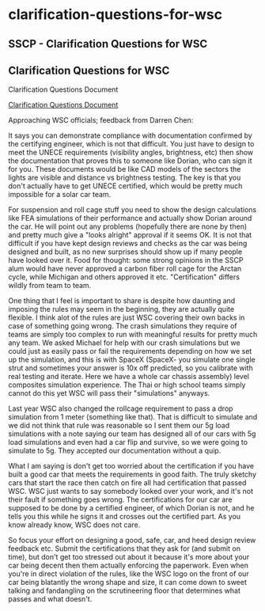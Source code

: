 # clarification-questions-for-wsc

## SSCP - Clarification Questions for WSC

## Clarification Questions for WSC

Clarification Questions Document

[Clarification Questions Document](https://docs.google.com/document/d/1ixHBpaPTCJgj8V79w-4-DH647jfL-9lvZvlYI84_G0Q/edit?usp=sharing)

Approaching WSC officials; feedback from Darren Chen:

It says you can demonstrate compliance with documentation confirmed by the certifying engineer, which is not that difficult. You just have to design to meet the UNECE requirements (visibility angles, brightness, etc) then show the documentation that proves this to someone like Dorian, who can sign it for you. These documents would be like CAD models of the sectors the lights are visible and distance vs brightness testing. The key is that you don't actually have to get UNECE certified, which would be pretty much impossible for a solar car team.&#x20;

For suspension and roll cage stuff you need to show the design calculations like FEA simulations of their performance and actually show Dorian around the car. He will point out any problems (hopefully there are none by then) and pretty much give a "looks alright" approval if it seems OK. It is not that difficult if you have kept design reviews and checks as the car was being designed and built, as no new surprises should show up if many people have looked over it. Food for thought: some strong opinions in the SSCP alum would have never approved a carbon fiber roll cage for the Arctan cycle, while Michigan and others approved it etc. "Certification" differs wildly from team to team.&#x20;

One thing that I feel is important to share is despite how daunting and imposing the rules may seem in the beginning, they are actually quite flexible. I think alot of the rules are just WSC covering their own backs in case of something going wrong. The crash simulations they require of teams are simply too complex to run with meaningful results for pretty much any team. We asked Michael for help with our crash simulations but we could just as easily pass or fail the requirements depending on how we set up the simulation, and this is with SpaceX (SpaceX- you simulate one single strut and sometimes your answer is 10x off predicted, so you calibrate with real testing and iterate. Here we have a whole car chassis assembly) level composites simulation experience. The Thai or high school teams simply cannot do this yet WSC will pass their "simulations" anyways.&#x20;

Last year WSC also changed the rollcage requirement to pass a drop simulation from 1 meter (something like that). That is difficult to simulate and we did not think that rule was reasonable so I sent them our 5g load simulations with a note saying our team has designed all of our cars with 5g load simulations and even had a car flip and survive, so we were going to simulate to 5g. They accepted our documentation without a quip.&#x20;

What I am saying is don't get too worried about the certification if you have built a good car that meets the requirements in good faith. The truly sketchy cars that start the race then catch on fire all had certification that passed WSC. WSC just wants to say somebody looked over your work, and it's not their fault if something goes wrong. The certifications for our car are supposed to be done by a certified engineer, of which Dorian is not, and he tells you this while he signs it and crosses out the certified part. As you know already know, WSC does not care.&#x20;

So focus your effort on designing a good, safe, car, and heed design review feedback etc. Submit the certifications that they ask for (and submit on time), but don't get too stressed out about it because it's more about your car being decent then them actually enforcing the paperwork. Even when you're in direct violation of the rules, like the WSC logo on the front of our car being blatantly the wrong shape and size, it can come down to sweet talking and fandangling on the scrutineering floor that determines what passes and what doesn't.&#x20;
